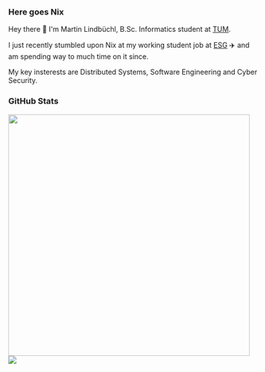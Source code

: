 ### Here goes Nix

Hey there 👋 I'm Martin Lindbüchl, B.Sc. Informatics student at [TUM](https://www.tum.de).

I just recently stumbled upon Nix at my working student job at [ESG](https://esg.de/) ✈️
and am spending way to much time on it since.

My key insterests are Distributed Systems, Software Engineering and Cyber Security.

### GitHub Stats
<a href="https://github.com/anuraghazra/github-readme-stats">
  <img align="center" width=485 src="https://github-readme-stats.vercel.app/api?username=Martin-Lndbl&theme=vision-friendly-dark&count_private=true&show_icons=true" />
</a>
<a href="https://github.com/anuraghazra/github-readme-stats">
  <img align="center" src="https://github-readme-stats.vercel.app/api/top-langs/?username=Martin-Lndbl&layout=compact&theme=vision-friendly-dark&langs_count=8&hide=Vim%20script,Emacs%20Lisp,CMake,Makefile,Yacc,Lex" >
</a>

